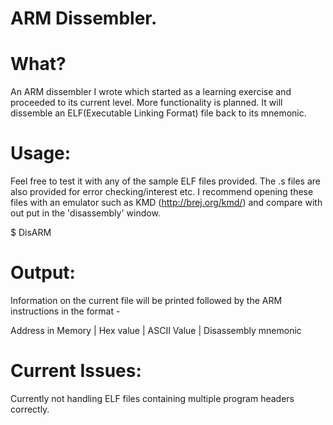 ARM Dissembler.
==============

What?
=====

An ARM dissembler I wrote which started as a learning exercise and proceeded to its current level. More functionality is planned. It will dissemble an ELF(Executable Linking Format) file back to its mnemonic.

Usage: 
======

Feel free to test it with any of the sample ELF files provided. The .s files are also provided for error checking/interest etc. I recommend opening these files with an emulator such as KMD (http://brej.org/kmd/) and compare with out put in the 'disassembly' window.

$ DisARM <ELF FILE>

Output:
=======

Information on the current file will be printed followed by the ARM instructions in the format - 

Address in Memory | Hex value | ASCII Value | Disassembly mnemonic

Current Issues:
===============

Currently not handling ELF files containing multiple program headers correctly.
